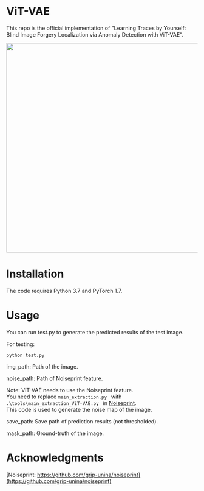 # ViT-VAE
This repo is the official implementation of "Learning Traces by Yourself: Blind Image Forgery
Localization via Anomaly Detection with ViT-VAE". <br>

<p align='center'>  
  <img src='https://github.com/media-sec-lab/ViT-VAE/blob/master/ViT-VAE.png' width='550'/>
</p>

# Installation
The code requires Python 3.7 and PyTorch 1.7.

# Usage
You can run test.py to generate the predicted results of the test image.<br>

For testing:

`
python test.py 
`

img_path: Path of the image. 

noise_path: Path of Noiseprint feature. <br>

Note: ViT-VAE needs to use the Noiseprint feature. <br>
You need to replace `main_extraction.py ` with `.\tools\main_extraction_ViT-VAE.py ` in [Noiseprint](https://github.com/grip-unina/noiseprint). <br>
This code is used to generate the noise map of the image.


save_path: Save path of prediction results (not thresholded).


mask_path: Ground-truth of the image.

# Acknowledgments
[Noiseprint: https://github.com/grip-unina/noiseprint](https://github.com/grip-unina/noiseprint)
